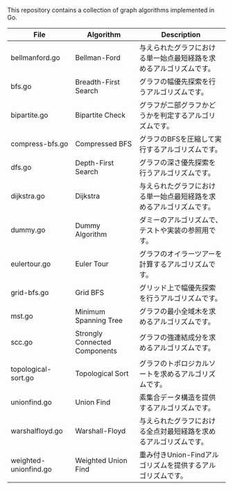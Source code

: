 This repository contains a collection of graph algorithms implemented in Go.

| File                 | Algorithm            | Description                                                                 |
| -------------------- | -------------------- | --------------------------------------------------------------------------- |
| bellmanford.go       | Bellman-Ford         | 与えられたグラフにおける単一始点最短経路を求めるアルゴリズムです。                |
| bfs.go               | Breadth-First Search | グラフの幅優先探索を行うアルゴリズムです。                                     |
| bipartite.go         | Bipartite Check      | グラフが二部グラフかどうかを判定するアルゴリズムです。                           |
| compress-bfs.go      | Compressed BFS       | グラフのBFSを圧縮して実行するアルゴリズムです。                                |
| dfs.go               | Depth-First Search   | グラフの深さ優先探索を行うアルゴリズムです。                                     |
| dijkstra.go          | Dijkstra             | 与えられたグラフにおける単一始点最短経路を求めるアルゴリズムです。                |
| dummy.go             | Dummy Algorithm      | ダミーのアルゴリズムで、テストや実装の参照用です。                              |
| eulertour.go         | Euler Tour           | グラフのオイラーツアーを計算するアルゴリズムです。                              |
| grid-bfs.go          | Grid BFS             | グリッド上で幅優先探索を行うアルゴリズムです。                                  |
| mst.go               | Minimum Spanning Tree| グラフの最小全域木を求めるアルゴリズムです。                                     |
| scc.go               | Strongly Connected Components | グラフの強連結成分を求めるアルゴリズムです。           |
| topological-sort.go  | Topological Sort     | グラフのトポロジカルソートを求めるアルゴリズムです。                            |
| unionfind.go         | Union Find           | 素集合データ構造を提供するアルゴリズムです。                                   |
| warshalfloyd.go      | Warshall-Floyd       | 与えられたグラフにおける全点対最短経路を求めるアルゴリズムです。                 |
| weighted-unionfind.go| Weighted Union Find  | 重み付きUnion-Findアルゴリズムを提供するアルゴリズムです。                      |
